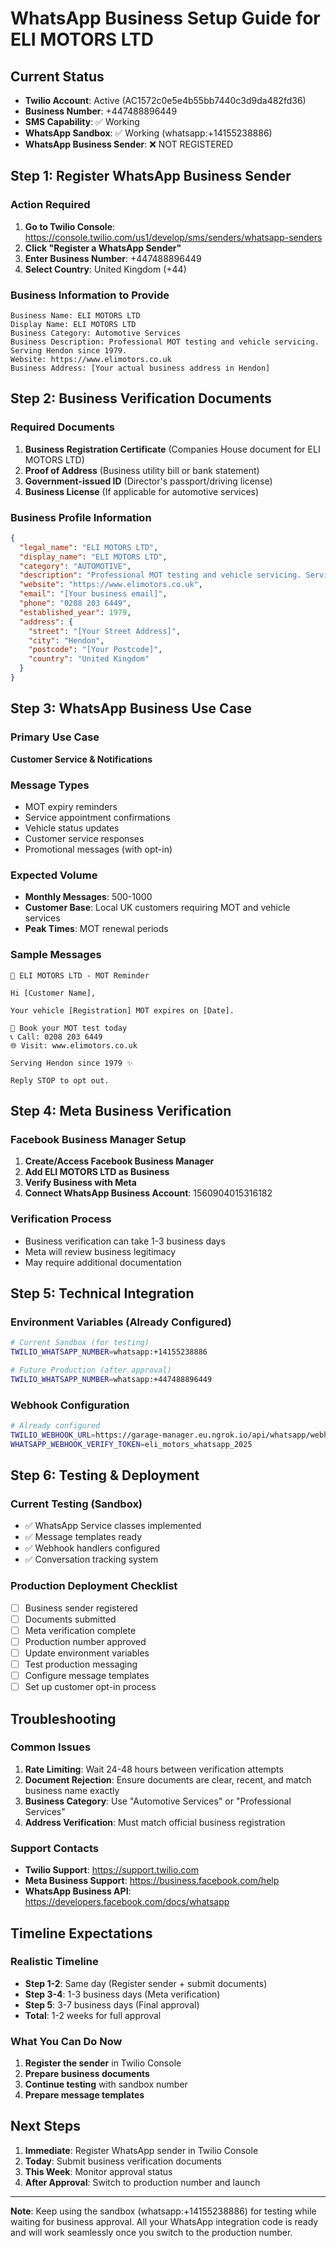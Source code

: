 # WhatsApp Business Setup Guide for ELI MOTORS LTD

## Current Status
- **Twilio Account**: Active (AC1572c0e5e4b55bb7440c3d9da482fd36)
- **Business Number**: +447488896449 
- **SMS Capability**: ✅ Working
- **WhatsApp Sandbox**: ✅ Working (whatsapp:+14155238886)
- **WhatsApp Business Sender**: ❌ NOT REGISTERED

## Step 1: Register WhatsApp Business Sender

### Action Required
1. **Go to Twilio Console**: https://console.twilio.com/us1/develop/sms/senders/whatsapp-senders
2. **Click "Register a WhatsApp Sender"**
3. **Enter Business Number**: +447488896449
4. **Select Country**: United Kingdom (+44)

### Business Information to Provide
```
Business Name: ELI MOTORS LTD
Display Name: ELI MOTORS LTD
Business Category: Automotive Services
Business Description: Professional MOT testing and vehicle servicing. Serving Hendon since 1979.
Website: https://www.elimotors.co.uk
Business Address: [Your actual business address in Hendon]
```

## Step 2: Business Verification Documents

### Required Documents
1. **Business Registration Certificate** (Companies House document for ELI MOTORS LTD)
2. **Proof of Address** (Business utility bill or bank statement)
3. **Government-issued ID** (Director's passport/driving license)
4. **Business License** (If applicable for automotive services)

### Business Profile Information
```json
{
  "legal_name": "ELI MOTORS LTD",
  "display_name": "ELI MOTORS LTD",
  "category": "AUTOMOTIVE",
  "description": "Professional MOT testing and vehicle servicing. Serving Hendon since 1979. Call 0208 203 6449 to book.",
  "website": "https://www.elimotors.co.uk",
  "email": "[Your business email]",
  "phone": "0208 203 6449",
  "established_year": 1979,
  "address": {
    "street": "[Your Street Address]",
    "city": "Hendon",
    "postcode": "[Your Postcode]",
    "country": "United Kingdom"
  }
}
```

## Step 3: WhatsApp Business Use Case

### Primary Use Case
**Customer Service & Notifications**

### Message Types
- MOT expiry reminders
- Service appointment confirmations  
- Vehicle status updates
- Customer service responses
- Promotional messages (with opt-in)

### Expected Volume
- **Monthly Messages**: 500-1000
- **Customer Base**: Local UK customers requiring MOT and vehicle services
- **Peak Times**: MOT renewal periods

### Sample Messages
```
🚗 ELI MOTORS LTD - MOT Reminder

Hi [Customer Name],

Your vehicle [Registration] MOT expires on [Date].

📅 Book your MOT test today
📞 Call: 0208 203 6449
🌐 Visit: www.elimotors.co.uk

Serving Hendon since 1979 ✨

Reply STOP to opt out.
```

## Step 4: Meta Business Verification

### Facebook Business Manager Setup
1. **Create/Access Facebook Business Manager**
2. **Add ELI MOTORS LTD as Business**
3. **Verify Business with Meta**
4. **Connect WhatsApp Business Account**: 1560904015316182

### Verification Process
- Business verification can take 1-3 business days
- Meta will review business legitimacy
- May require additional documentation

## Step 5: Technical Integration

### Environment Variables (Already Configured)
```bash
# Current Sandbox (for testing)
TWILIO_WHATSAPP_NUMBER=whatsapp:+14155238886

# Future Production (after approval)
TWILIO_WHATSAPP_NUMBER=whatsapp:+447488896449
```

### Webhook Configuration
```bash
# Already configured
TWILIO_WEBHOOK_URL=https://garage-manager.eu.ngrok.io/api/whatsapp/webhook
WHATSAPP_WEBHOOK_VERIFY_TOKEN=eli_motors_whatsapp_2025
```

## Step 6: Testing & Deployment

### Current Testing (Sandbox)
- ✅ WhatsApp Service classes implemented
- ✅ Message templates ready
- ✅ Webhook handlers configured
- ✅ Conversation tracking system

### Production Deployment Checklist
- [ ] Business sender registered
- [ ] Documents submitted
- [ ] Meta verification complete
- [ ] Production number approved
- [ ] Update environment variables
- [ ] Test production messaging
- [ ] Configure message templates
- [ ] Set up customer opt-in process

## Troubleshooting

### Common Issues
1. **Rate Limiting**: Wait 24-48 hours between verification attempts
2. **Document Rejection**: Ensure documents are clear, recent, and match business name exactly
3. **Business Category**: Use "Automotive Services" or "Professional Services"
4. **Address Verification**: Must match official business registration

### Support Contacts
- **Twilio Support**: https://support.twilio.com
- **Meta Business Support**: https://business.facebook.com/help
- **WhatsApp Business API**: https://developers.facebook.com/docs/whatsapp

## Timeline Expectations

### Realistic Timeline
- **Step 1-2**: Same day (Register sender + submit documents)
- **Step 3-4**: 1-3 business days (Meta verification)
- **Step 5**: 3-7 business days (Final approval)
- **Total**: 1-2 weeks for full approval

### What You Can Do Now
1. **Register the sender** in Twilio Console
2. **Prepare business documents**
3. **Continue testing** with sandbox number
4. **Prepare message templates**

## Next Steps

1. **Immediate**: Register WhatsApp sender in Twilio Console
2. **Today**: Submit business verification documents
3. **This Week**: Monitor approval status
4. **After Approval**: Switch to production number and launch

---

**Note**: Keep using the sandbox (whatsapp:+14155238886) for testing while waiting for business approval. All your WhatsApp integration code is ready and will work seamlessly once you switch to the production number.
